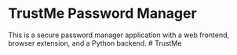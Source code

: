 # TrustMe Password Manager

This is a secure password manager application with a web frontend, browser extension, and a Python backend. # TrustMe
